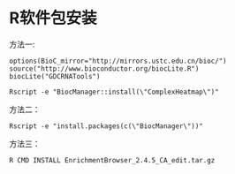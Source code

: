 # R软件包安装

方法一:
```{.cs}
options(BioC_mirror="http://mirrors.ustc.edu.cn/bioc/")
source("http://www.bioconductor.org/biocLite.R")
biocLite("GDCRNATools")

Rscript -e "BiocManager::install(\"ComplexHeatmap\")"
```

方法二：
```{.cs}
Rscript -e "install.packages(c(\"BiocManager\"))"
```

方法三：
```{.cs}
R CMD INSTALL EnrichmentBrowser_2.4.5_CA_edit.tar.gz
```
